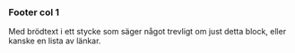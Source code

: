 ### Footer col 1

Med brödtext i ett stycke som säger något trevligt om just detta block, eller kanske en lista av länkar.
